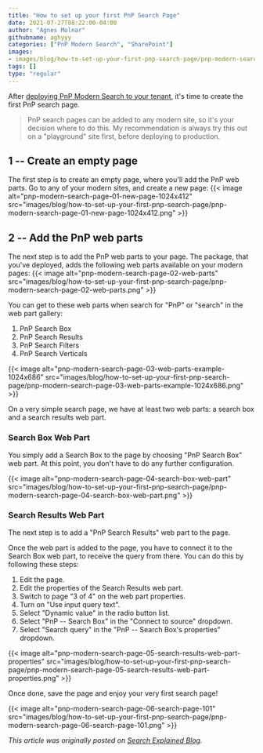 ```yaml
---
title: "How to set up your first PnP Search Page"
date: 2021-07-27T08:22:00-04:00
author: "Agnes Molnar"
githubname: aghyyy
categories: ["PnP Modern Search", "SharePoint"]
images:
- images/blog/how-to-set-up-your-first-pnp-search-page/pnp-modern-search-page-01-new-page-1024x412.png
tags: []
type: "regular"
---
```


After [deploying PnP Modern Search to your
tenant](https://searchexplained.com/deploy-pnp-modern-search-web-parts-sharepoint-online/),
it's time to create the first PnP search page.
> PnP search pages can be added to any modern site, so it's your
> decision where to do this. My recommendation is always try this out on
> a "playground" site first, before deploying to production.

## 1 -- Create an empty page 

The first step is to create an empty page, where you'll add the PnP web
parts. Go to any of your modern sites, and create a new page:
{{< image alt="pnp-modern-search-page-01-new-page-1024x412" src="images/blog/how-to-set-up-your-first-pnp-search-page/pnp-modern-search-page-01-new-page-1024x412.png" >}}
 

## 2 -- Add the PnP web parts 

The next step is to add the PnP web parts to your page. The package,
that you've deployed, adds the following web parts available on your
modern pages:
{{< image alt="pnp-modern-search-page-02-web-parts" src="images/blog/how-to-set-up-your-first-pnp-search-page/pnp-modern-search-page-02-web-parts.png" >}}

You can get to these web parts when search for "PnP" or "search" in the
web part gallery:

1.  PnP Search Box
2.  PnP Search Results
3.  PnP Search Filters
4.  PnP Search Verticals

{{< image alt="pnp-modern-search-page-03-web-parts-example-1024x686" src="images/blog/how-to-set-up-your-first-pnp-search-page/pnp-modern-search-page-03-web-parts-example-1024x686.png" >}}

On a very simple search page, we have at least two web parts: a search
box and a search results web part.

### Search Box Web Part 

You simply add a Search Box to the page by choosing "PnP Search Box" web
part. At this point, you don't have to do any further configuration.

{{< image alt="pnp-modern-search-page-04-search-box-web-part" src="images/blog/how-to-set-up-your-first-pnp-search-page/pnp-modern-search-page-04-search-box-web-part.png" >}}

### Search Results Web Part 

The next step is to add a "PnP Search Results" web part to the page.

Once the web part is added to the page, you have to connect it to the
Search Box web part, to receive the query from there. You can do this by
following these steps:

1.  Edit the page.
2.  Edit the properties of the Search Results web part.
3.  Switch to page "3 of 4" on the web part properties.
4.  Turn on "Use input query text".
5.  Select "Dynamic value" in the radio button list.
6.  Select "PnP -- Search Box" in the "Connect to source" dropdown.
7.  Select "Search query" in the "PnP -- Search Box's properties"
    dropdown.

{{< image alt="pnp-modern-search-page-05-search-results-web-part-properties" src="images/blog/how-to-set-up-your-first-pnp-search-page/pnp-modern-search-page-05-search-results-web-part-properties.png" >}}

Once done, save the page and enjoy your very first search page!

{{< image alt="pnp-modern-search-page-06-search-page-101" src="images/blog/how-to-set-up-your-first-pnp-search-page/pnp-modern-search-page-06-search-page-101.png" >}}

*This article was originally posted on [Search Explained
Blog](https://searchexplained.com/deploy-pnp-modern-search-web-parts-sharepoint-online/).*
